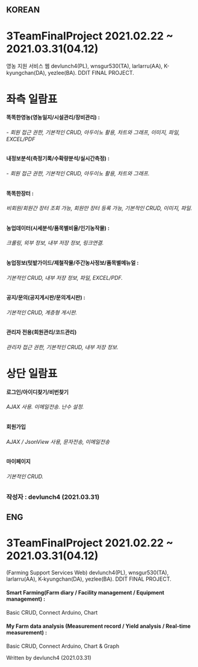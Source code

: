 ## KOREAN
# 3TeamFinalProject 2021.02.22 ~ 2021.03.31(04.12)
영농 지원 서비스 웹
devlunch4(PL), wnsgur530(TA), larlarru(AA), K-kyungchan(DA), yezlee(BA). DDIT FINAL PROJECT.

# 좌측 일람표
#### 똑똑한영농(영농일지/시설관리/장비관리) :
###### - 회원 접근 권한, 기본적인 CRUD, 아두이노 활용, 차트와 그래프, 이미지, 파일, EXCEL/PDF
#### 내정보분석(측정기록/수확량분석/실시간측정) : 
###### - 회원 접근 권한, 기본적인 CRUD, 아두이노 활용, 차트와 그래프.
#### 똑똑한장터 : 
###### 비회원/회원간 장터 조회 가능, 회원만 장터 등록 가능, 기본적인 CRUD, 이미지, 파일.
#### 농업데이터(시세분석/품목별비율/인기농작물) :
###### 크롤링, 외부 정보, 내부 저장 정보, 링크연결.
#### 농업정보(텃밭가이드/제철작물/주간농사정보/품목별메뉴얼 :
###### 기본적인 CRUD, 내부 저장 정보, 파일, EXCEL/PDF.
#### 공지/문의(공지게시판/문의게시판) :
###### 기본적인 CRUD, 계층형 게시판.
#### 관리자 전용(회원관리/코드관리)
###### 관리자 접근 권한, 기본적인 CRUD, 내부 저장 정보.


# 상단 일람표
#### 로그인/아이디찾기/비번찾기
###### AJAX 사용. 이메일전송. 난수 설정.
#### 회원가입
###### AJAX / JsonView 사용, 문자전송, 이메일전송
#### 마이페이지
###### 기본적인 CRUD.

### 작성자 : devlunch4 (2021.03.31)


## ENG
# 3TeamFinalProject 2021.02.22 ~ 2021.03.31(04.12)
(Farming Support Services Web)
devlunch4(PL), wnsgur530(TA), larlarru(AA), K-kyungchan(DA), yezlee(BA). DDIT FINAL PROJECT.

#### Smart Farming(Farm diary / Facility management / Equipment management) : 
Basic CRUD, Connect Arduino, Chart
#### My Farm data analysis (Measurement record / Yield analysis / Real-time measurement) : 
Basic CRUD, Connect Arduino, Chart & Graph

Written by devlunch4 (2021.03.31)
